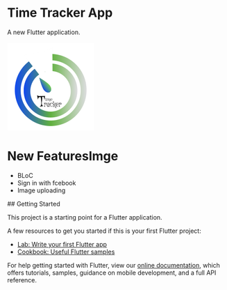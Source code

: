 # Time Tracker App

A new Flutter application.
<br /> <br />
<img src='assets/ic_launcher.png'>
# New FeaturesImge 

<ul>
  <li> BLoC </li>
  <li> Sign in with fcebook </li>
  <li> Image uploading </li>
</ul>
## Getting Started

This project is a starting point for a Flutter application.

A few resources to get you started if this is your first Flutter project:

- [Lab: Write your first Flutter app](https://flutter.dev/docs/get-started/codelab)
- [Cookbook: Useful Flutter samples](https://flutter.dev/docs/cookbook)

For help getting started with Flutter, view our
[online documentation](https://flutter.dev/docs), which offers tutorials,
samples, guidance on mobile development, and a full API reference.
